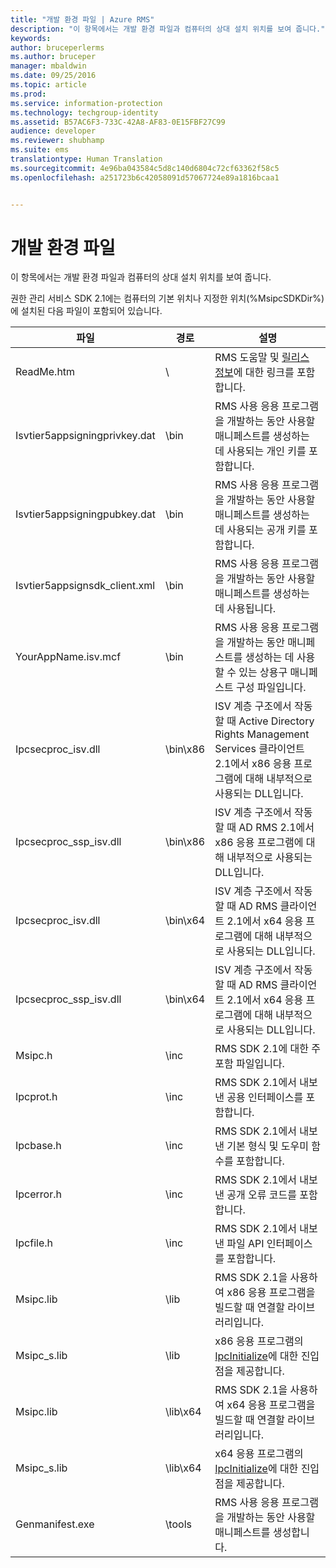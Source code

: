 ```yaml
---
title: "개발 환경 파일 | Azure RMS"
description: "이 항목에서는 개발 환경 파일과 컴퓨터의 상대 설치 위치를 보여 줍니다."
keywords: 
author: bruceperlerms
ms.author: bruceper
manager: mbaldwin
ms.date: 09/25/2016
ms.topic: article
ms.prod: 
ms.service: information-protection
ms.technology: techgroup-identity
ms.assetid: B57AC6F3-733C-42A8-AF83-0E15FBF27C99
audience: developer
ms.reviewer: shubhamp
ms.suite: ems
translationtype: Human Translation
ms.sourcegitcommit: 4e96ba043584c5d8c140d6804c72cf63362f58c5
ms.openlocfilehash: a251723b6c42058091d57067724e89a1816bcaa1


---
```


# <a name="development-environment-files"></a>개발 환경 파일

이 항목에서는 개발 환경 파일과 컴퓨터의 상대 설치 위치를 보여 줍니다.

권한 관리 서비스 SDK 2.1에는 컴퓨터의 기본 위치나 지정한 위치(%MsipcSDKDir%)에 설치된 다음 파일이 포함되어 있습니다.

|파일|경로|설명|
|----|----|-----------|
|ReadMe.htm| \ | RMS 도움말 및 [릴리스 정보](release-notes-rtm.md)에 대한 링크를 포함합니다.|
|Isvtier5appsigningprivkey.dat|\bin|RMS 사용 응용 프로그램을 개발하는 동안 사용할 매니페스트를 생성하는 데 사용되는 개인 키를 포함합니다.|
|Isvtier5appsigningpubkey.dat|\bin|RMS 사용 응용 프로그램을 개발하는 동안 사용할 매니페스트를 생성하는 데 사용되는 공개 키를 포함합니다.|
|Isvtier5appsignsdk_client.xml|\bin|RMS 사용 응용 프로그램을 개발하는 동안 사용할 매니페스트를 생성하는 데 사용됩니다.|
|YourAppName.isv.mcf|\bin|RMS 사용 응용 프로그램을 개발하는 동안 매니페스트를 생성하는 데 사용할 수 있는 상용구 매니페스트 구성 파일입니다.|
|Ipcsecproc_isv.dll|\bin\x86|ISV 계층 구조에서 작동할 때 Active Directory Rights Management Services 클라이언트 2.1에서 x86 응용 프로그램에 대해 내부적으로 사용되는 DLL입니다.|
|Ipcsecproc_ssp_isv.dll|\bin\x86|ISV 계층 구조에서 작동할 때 AD RMS 2.1에서 x86 응용 프로그램에 대해 내부적으로 사용되는 DLL입니다.|
|Ipcsecproc_isv.dll|\bin\x64|ISV 계층 구조에서 작동할 때 AD RMS 클라이언트 2.1에서 x64 응용 프로그램에 대해 내부적으로 사용되는 DLL입니다.|
|Ipcsecproc_ssp_isv.dll|\bin\x64|ISV 계층 구조에서 작동할 때 AD RMS 클라이언트 2.1에서 x64 응용 프로그램에 대해 내부적으로 사용되는 DLL입니다.|
|Msipc.h|\inc|RMS SDK 2.1에 대한 주 포함 파일입니다.|
|Ipcprot.h|\inc|RMS SDK 2.1에서 내보낸 공용 인터페이스를 포함합니다.|
|Ipcbase.h|\inc|RMS SDK 2.1에서 내보낸 기본 형식 및 도우미 함수를 포함합니다.|
|Ipcerror.h|\inc|RMS SDK 2.1에서 내보낸 공개 오류 코드를 포함합니다.|
|Ipcfile.h|\inc|RMS SDK 2.1에서 내보낸 파일 API 인터페이스를 포함합니다.|
|Msipc.lib|\lib|RMS SDK 2.1을 사용하여 x86 응용 프로그램을 빌드할 때 연결할 라이브러리입니다.|
|Msipc_s.lib|\lib|x86 응용 프로그램의 [IpcInitialize](https://msdn.microsoft.com/library/jj127295.aspx)에 대한 진입점을 제공합니다.|
|Msipc.lib|\lib\x64|RMS SDK 2.1을 사용하여 x64 응용 프로그램을 빌드할 때 연결할 라이브러리입니다.|
|Msipc_s.lib|\lib\x64|x64 응용 프로그램의 [IpcInitialize](https://msdn.microsoft.com/library/jj127295.aspx)에 대한 진입점을 제공합니다.|
|Genmanifest.exe|\tools|RMS 사용 응용 프로그램을 개발하는 동안 사용할 매니페스트를 생성합니다.|
 

 

 



<!--HONumber=Oct16_HO3-->


